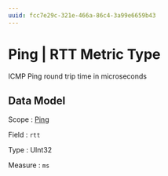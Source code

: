 ```yaml
---
uuid: fcc7e29c-321e-466a-86c4-3a99e6659b43
---
```

# Ping | RTT Metric Type

ICMP Ping round trip time in microseconds

## Data Model

Scope
: [Ping](../../scopes/ping.md)

Field
: `rtt`

Type
: UInt32

Measure
: `ms`
